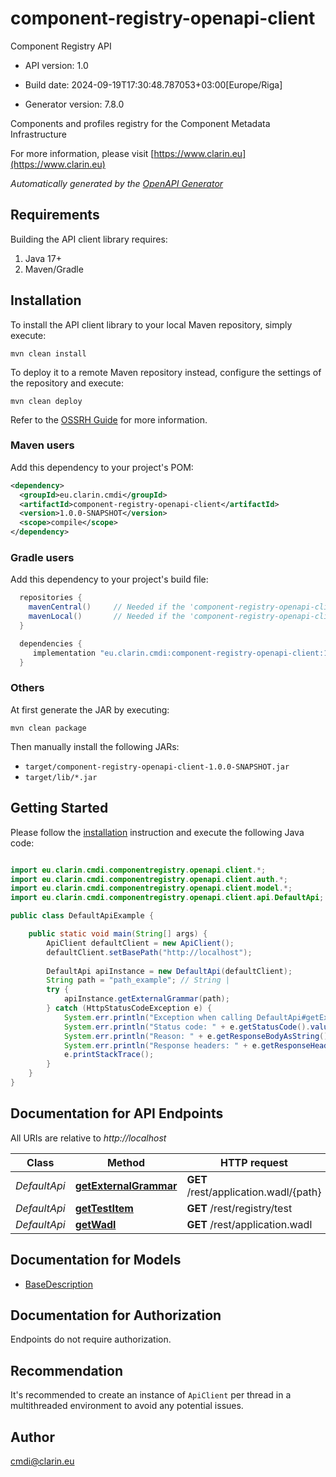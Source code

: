 # component-registry-openapi-client

Component Registry API

- API version: 1.0

- Build date: 2024-09-19T17:30:48.787053+03:00[Europe/Riga]

- Generator version: 7.8.0

Components and profiles registry for the Component Metadata Infrastructure

  For more information, please visit [https://www.clarin.eu](https://www.clarin.eu)

*Automatically generated by the [OpenAPI Generator](https://openapi-generator.tech)*

## Requirements

Building the API client library requires:

1. Java 17+
2. Maven/Gradle

## Installation

To install the API client library to your local Maven repository, simply execute:

```shell
mvn clean install
```

To deploy it to a remote Maven repository instead, configure the settings of the repository and execute:

```shell
mvn clean deploy
```

Refer to the [OSSRH Guide](http://central.sonatype.org/pages/ossrh-guide.html) for more information.

### Maven users

Add this dependency to your project's POM:

```xml
<dependency>
  <groupId>eu.clarin.cmdi</groupId>
  <artifactId>component-registry-openapi-client</artifactId>
  <version>1.0.0-SNAPSHOT</version>
  <scope>compile</scope>
</dependency>
```

### Gradle users

Add this dependency to your project's build file:

```groovy
  repositories {
    mavenCentral()     // Needed if the 'component-registry-openapi-client' jar has been published to maven central.
    mavenLocal()       // Needed if the 'component-registry-openapi-client' jar has been published to the local maven repo.
  }

  dependencies {
     implementation "eu.clarin.cmdi:component-registry-openapi-client:1.0.0-SNAPSHOT"
  }
```

### Others

At first generate the JAR by executing:

```shell
mvn clean package
```

Then manually install the following JARs:

- `target/component-registry-openapi-client-1.0.0-SNAPSHOT.jar`
- `target/lib/*.jar`

## Getting Started

Please follow the [installation](#installation) instruction and execute the following Java code:

```java

import eu.clarin.cmdi.componentregistry.openapi.client.*;
import eu.clarin.cmdi.componentregistry.openapi.client.auth.*;
import eu.clarin.cmdi.componentregistry.openapi.client.model.*;
import eu.clarin.cmdi.componentregistry.openapi.client.api.DefaultApi;

public class DefaultApiExample {

    public static void main(String[] args) {
        ApiClient defaultClient = new ApiClient();
        defaultClient.setBasePath("http://localhost");
        
        DefaultApi apiInstance = new DefaultApi(defaultClient);
        String path = "path_example"; // String | 
        try {
            apiInstance.getExternalGrammar(path);
        } catch (HttpStatusCodeException e) {
            System.err.println("Exception when calling DefaultApi#getExternalGrammar");
            System.err.println("Status code: " + e.getStatusCode().value());
            System.err.println("Reason: " + e.getResponseBodyAsString());
            System.err.println("Response headers: " + e.getResponseHeaders());
            e.printStackTrace();
        }
    }
}

```

## Documentation for API Endpoints

All URIs are relative to *http://localhost*

Class | Method | HTTP request | Description
------------ | ------------- | ------------- | -------------
*DefaultApi* | [**getExternalGrammar**](docs/DefaultApi.md#getExternalGrammar) | **GET** /rest/application.wadl/{path} | 
*DefaultApi* | [**getTestItem**](docs/DefaultApi.md#getTestItem) | **GET** /rest/registry/test | 
*DefaultApi* | [**getWadl**](docs/DefaultApi.md#getWadl) | **GET** /rest/application.wadl | 


## Documentation for Models

 - [BaseDescription](docs/BaseDescription.md)


<a id="documentation-for-authorization"></a>
## Documentation for Authorization

Endpoints do not require authorization.


## Recommendation

It's recommended to create an instance of `ApiClient` per thread in a multithreaded environment to avoid any potential issues.

## Author

cmdi@clarin.eu

